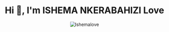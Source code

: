 <h1 align="center">Hi 👋, I'm ISHEMA NKERABAHIZI Love</h1>
<p align="center">
  <img src="https://komarev.com/ghpvc/?username=Ishemalove&label=Profile%20views&color=0e75b6&style=flat" alt="Ishemalove" />
</p>


